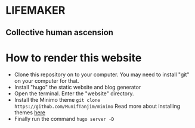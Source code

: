 # LIFEMAKER
## Collective human ascension

# How to render this website

* Clone this repository on to your computer. You may need to install "git" on your computer for that.
* Install "hugo" the static website and blog generator
* Open the terminal. Enter the "website" directory.
* Install the Minimo theme ```git clone https://github.com/MunifTanjim/minimo``` Read more about installing themes [here](https://gohugo.io/themes/installing-and-using-themes/)
* Finally run the command ```hugo server -D```

